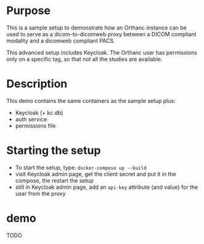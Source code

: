 # Purpose

This is a sample setup to demonstrate how an Orthanc instance can be used to serve as a dicom-to-dicomweb proxy
between a DICOM compliant modality and a dicomweb compliant PACS.

This advanced setup includes Keycloak.
The Orthanc user has permissions only on a specific tag, so that not all the studies are available.

# Description

This demo contains the same containers as the sample setup plus:
- Keycloak (+ kc db)
- auth service
- permissions file

# Starting the setup

- To start the setup, type: `docker-compose up --build`
- visit Keycloak admin page, get the client secret and put it in the compose, the restart the setup
- still in Keycloak admin page, add an `api-key` attribute (and value) for the user from the proxy 

# demo
TODO